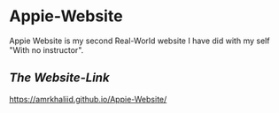# Appie-Website

Appie Website is my second Real-World website I have did with my self "With no instructor". 


## *The Website-Link*
https://amrkhaliid.github.io/Appie-Website/
